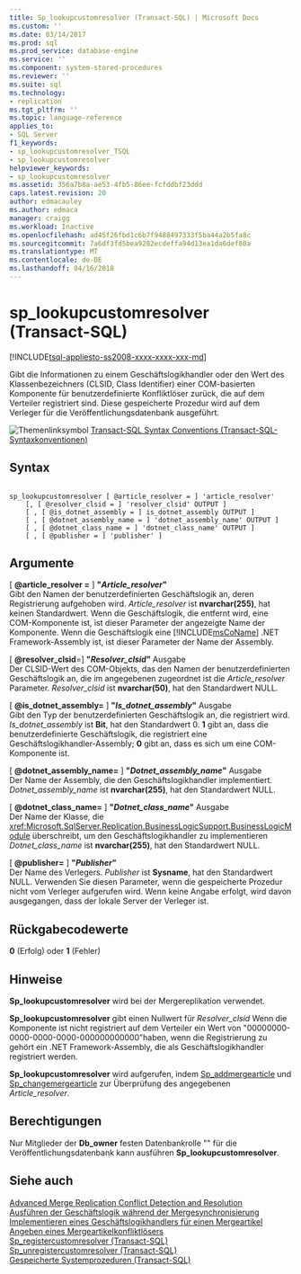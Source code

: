 ```yaml
---
title: Sp_lookupcustomresolver (Transact-SQL) | Microsoft Docs
ms.custom: ''
ms.date: 03/14/2017
ms.prod: sql
ms.prod_service: database-engine
ms.service: ''
ms.component: system-stored-procedures
ms.reviewer: ''
ms.suite: sql
ms.technology:
- replication
ms.tgt_pltfrm: ''
ms.topic: language-reference
applies_to:
- SQL Server
f1_keywords:
- sp_lookupcustomresolver_TSQL
- sp_lookupcustomresolver
helpviewer_keywords:
- sp_lookupcustomresolver
ms.assetid: 356a7b8a-ae53-4fb5-86ee-fcfddbf23ddd
caps.latest.revision: 20
author: edmacauley
ms.author: edmaca
manager: craigg
ms.workload: Inactive
ms.openlocfilehash: ad45f26fbd1c6b7f9488497333f5ba44a2b5fa8c
ms.sourcegitcommit: 7a6df3fd5bea9282ecdeffa94d13ea1da6def80a
ms.translationtype: MT
ms.contentlocale: de-DE
ms.lasthandoff: 04/16/2018
---
```

# <a name="splookupcustomresolver-transact-sql"></a>sp_lookupcustomresolver (Transact-SQL)
[!INCLUDE[tsql-appliesto-ss2008-xxxx-xxxx-xxx-md](../../includes/tsql-appliesto-ss2008-xxxx-xxxx-xxx-md.md)]

  Gibt die Informationen zu einem Geschäftslogikhandler oder den Wert des Klassenbezeichners (CLSID, Class Identifier) einer COM-basierten Komponente für benutzerdefinierte Konfliktlöser zurück, die auf dem Verteiler registriert sind. Diese gespeicherte Prozedur wird auf dem Verleger für die Veröffentlichungsdatenbank ausgeführt.  
  
 ![Themenlinksymbol](../../database-engine/configure-windows/media/topic-link.gif "Topic link icon") [Transact-SQL Syntax Conventions (Transact-SQL-Syntaxkonventionen)](../../t-sql/language-elements/transact-sql-syntax-conventions-transact-sql.md)  
  
## <a name="syntax"></a>Syntax  
  
```  
  
sp_lookupcustomresolver [ @article_resolver = ] 'article_resolver'   
    [, [ @resolver_clsid = ] 'resolver_clsid' OUTPUT ]  
    [ , [ @is_dotnet_assembly = ] is_dotnet_assembly OUTPUT ]  
    [ , [ @dotnet_assembly_name = ] 'dotnet_assembly_name' OUTPUT ]  
    [ , [ @dotnet_class_name = ] 'dotnet_class_name' OUTPUT ]  
    [ , [ @publisher = ] 'publisher' ]  
```  
  
## <a name="arguments"></a>Argumente  
 [  **@article_resolver =** ] **"***Article_resolver***"**  
 Gibt den Namen der benutzerdefinierten Geschäftslogik an, deren Registrierung aufgehoben wird. *Article_resolver* ist **nvarchar(255)**, hat keinen Standardwert. Wenn die Geschäftslogik, die entfernt wird, eine COM-Komponente ist, ist dieser Parameter der angezeigte Name der Komponente. Wenn die Geschäftslogik eine [!INCLUDE[msCoName](../../includes/msconame-md.md)] .NET Framework-Assembly ist, ist dieser Parameter der Name der Assembly.  
  
 [ **@resolver_clsid**=] **"***Resolver_clsid***"** Ausgabe  
 Der CLSID-Wert des COM-Objekts, das den Namen der benutzerdefinierten Geschäftslogik an, die im angegebenen zugeordnet ist die *Article_resolver* Parameter. *Resolver_clsid* ist **nvarchar(50)**, hat den Standardwert NULL.  
  
 [  **@is_dotnet_assembly=** ] **"***Is_dotnet_assembly***"** Ausgabe  
 Gibt den Typ der benutzerdefinierten Geschäftslogik an, die registriert wird. *Is_dotnet_assembly* ist **Bit**, hat den Standardwert 0. **1** gibt an, dass die benutzerdefinierte Geschäftslogik, die registriert eine Geschäftslogikhandler-Assembly; **0** gibt an, dass es sich um eine COM-Komponente ist.  
  
 [  **@dotnet_assembly_name=** ] **"***Dotnet_assembly_name***"** Ausgabe  
 Der Name der Assembly, die den Geschäftslogikhandler implementiert. *Dotnet_assembly_name* ist **nvarchar(255)**, hat den Standardwert NULL.  
  
 [  **@dotnet_class_name=** ] **"***Dotnet_class_name***"** Ausgabe  
 Der Name der Klasse, die <xref:Microsoft.SqlServer.Replication.BusinessLogicSupport.BusinessLogicModule> überschreibt, um den Geschäftslogikhandler zu implementieren *Dotnet_class_name* ist **nvarchar(255)**, hat den Standardwert NULL.  
  
 [  **@publisher=** ] **"***Publisher***"**  
 Der Name des Verlegers. *Publisher* ist **Sysname**, hat den Standardwert NULL. Verwenden Sie diesen Parameter, wenn die gespeicherte Prozedur nicht vom Verleger aufgerufen wird. Wenn keine Angabe erfolgt, wird davon ausgegangen, dass der lokale Server der Verleger ist.  
  
## <a name="return-code-values"></a>Rückgabecodewerte  
 **0** (Erfolg) oder **1** (Fehler)  
  
## <a name="remarks"></a>Hinweise  
 **Sp_lookupcustomresolver** wird bei der Mergereplikation verwendet.  
  
 **Sp_lookupcustomresolver** gibt einen Nullwert für *Resolver_clsid* Wenn die Komponente ist nicht registriert auf dem Verteiler ein Wert von "00000000-0000-0000-0000-000000000000"haben, wenn die Registrierung zu gehört ein .NET Framework-Assembly, die als Geschäftslogikhandler registriert werden.  
  
 **Sp_lookupcustomresolver** wird aufgerufen, indem [Sp_addmergearticle](../../relational-databases/system-stored-procedures/sp-addmergearticle-transact-sql.md) und [Sp_changemergearticle](../../relational-databases/system-stored-procedures/sp-changemergearticle-transact-sql.md) zur Überprüfung des angegebenen *Article_resolver*.  
  
## <a name="permissions"></a>Berechtigungen  
 Nur Mitglieder der **Db_owner** festen Datenbankrolle "" für die Veröffentlichungsdatenbank kann ausführen **Sp_lookupcustomresolver**.  
  
## <a name="see-also"></a>Siehe auch  
 [Advanced Merge Replication Conflict Detection and Resolution](../../relational-databases/replication/merge/advanced-merge-replication-conflict-detection-and-resolution.md)   
 [Ausführen der Geschäftslogik während der Mergesynchronisierung](../../relational-databases/replication/merge/execute-business-logic-during-merge-synchronization.md)   
 [Implementieren eines Geschäftslogikhandlers für einen Mergeartikel](../../relational-databases/replication/implement-a-business-logic-handler-for-a-merge-article.md)   
 [Angeben eines Mergeartikelkonfliktlösers](../../relational-databases/replication/publish/specify-a-merge-article-resolver.md)   
 [Sp_registercustomresolver &#40;Transact-SQL&#41;](../../relational-databases/system-stored-procedures/sp-registercustomresolver-transact-sql.md)   
 [Sp_unregistercustomresolver &#40;Transact-SQL&#41;](../../relational-databases/system-stored-procedures/sp-unregistercustomresolver-transact-sql.md)   
 [Gespeicherte Systemprozeduren &#40;Transact-SQL&#41;](../../relational-databases/system-stored-procedures/system-stored-procedures-transact-sql.md)  
  
  
